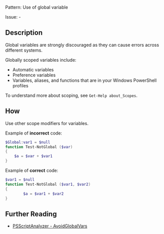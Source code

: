 Pattern: Use of global variable

Issue: -

## Description

Global variables are strongly discouraged as they can cause errors across different systems.

Globally scoped variables include:
* Automatic variables
* Preference variables
* Variables, aliases, and functions that are in your Windows PowerShell profiles

To understand more about scoping, see `Get-Help about_Scopes`.

## How

Use other scope modifiers for variables.

Example of **incorrect** code:

``` PowerShell
$Global:var1 = $null
function Test-NotGlobal ($var)
{
	$a = $var + $var1
}
```

Example of **correct** code:

``` PowerShell
$var1 = $null
function Test-NotGlobal ($var1, $var2)
{
		$a = $var1 + $var2
}
```

## Further Reading

* [PSScriptAnalyzer - AvoidGlobalVars](https://github.com/PowerShell/PSScriptAnalyzer/blob/master/RuleDocumentation/AvoidGlobalVars.md)